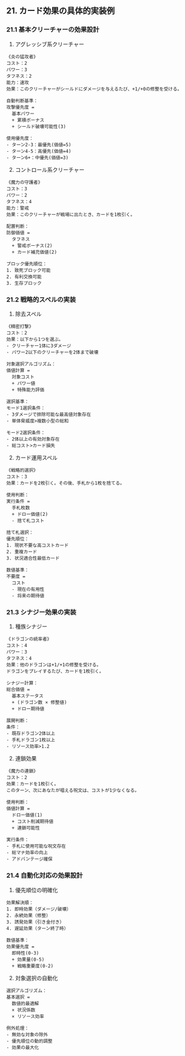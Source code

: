 ## 21. カード効果の具体的実装例

### 21.1 基本クリーチャーの効果設計

1. アグレッシブ系クリーチャー
```plaintext
《炎の猛攻者》
コスト：2
パワー：3
タフネス：2
能力：速攻
効果：このクリーチャーがシールドにダメージを与えるたび、+1/+0の修整を受ける。

自動判断基準：
攻撃優先度 = 
  基本パワー
  + 累積ボーナス
  + シールド破壊可能性(3)

使用優先度：
- ターン2-3：最優先(価値=5)
- ターン4-5：高優先(価値=4)
- ターン6+：中優先(価値=3)
```

2. コントロール系クリーチャー
```plaintext
《魔力の守護者》
コスト：3
パワー：2
タフネス：4
能力：警戒
効果：このクリーチャーが戦場に出たとき、カードを1枚引く。

配置判断：
防御価値 = 
  タフネス
  + 警戒ボーナス(2)
  + カード補充価値(2)

ブロック優先順位：
1. 致死ブロック可能
2. 有利交換可能
3. 生存ブロック
```

### 21.2 戦略的スペルの実装

1. 除去スペル
```plaintext
《精密打撃》
コスト：2
効果：以下から1つを選ぶ。
- クリーチャー1体に3ダメージ
- パワー2以下のクリーチャーを2体まで破壊

対象選択アルゴリズム：
価値計算 = 
  対象コスト
  + パワー値
  + 特殊能力評価

選択基準：
モード1選択条件：
- 3ダメージで排除可能な最高値対象存在
- 単体脅威度>複数小型の総和

モード2選択条件：
- 2体以上の有効対象存在
- 総コスト>カード損失
```

2. カード運用スペル
```plaintext
《戦略的選択》
コスト：3
効果：カードを2枚引く。その後、手札から1枚を捨てる。

使用判断：
実行条件 = 
  手札枚数
  + ドロー価値(2)
  - 捨て札コスト

捨て札選択：
優先順位：
1. 現状不要な高コストカード
2. 重複カード
3. 状況適合性最低カード

数値基準：
不要度 = 
  コスト
  - 現在の有用性
  - 将来の期待値
```

### 21.3 シナジー効果の実装

1. 種族シナジー
```plaintext
《ドラゴンの統率者》
コスト：4
パワー：3
タフネス：4
効果：他のドラゴンは+1/+1の修整を受ける。
ドラゴンをプレイするたび、カードを1枚引く。

シナジー計算：
総合価値 = 
  基本ステータス
  + (ドラゴン数 × 修整値)
  + ドロー期待値

展開判断：
条件：
- 既存ドラゴン2体以上
- 手札ドラゴン1枚以上
- リソース効率>1.2
```

2. 連鎖効果
```plaintext
《魔力の連鎖》
コスト：2
効果：カードを1枚引く。
このターン、次にあなたが唱える呪文は、コストが1少なくなる。

使用判断：
価値計算 = 
  ドロー価値(1)
  + コスト削減期待値
  + 連鎖可能性

実行条件：
- 手札に使用可能な呪文存在
- 総マナ効率の向上
- アドバンテージ確保
```

### 21.4 自動化対応の効果設計

1. 優先順位の明確化
```plaintext
効果解決順：
1. 即時効果（ダメージ/破壊）
2. 永続効果（修整）
3. 誘発効果（引き金付き）
4. 遅延効果（ターン終了時）

数値基準：
効果優先度 = 
  即時性(0-3)
  + 効果量(0-5)
  + 戦略重要度(0-2)
```

2. 対象選択の自動化
```plaintext
選択アルゴリズム：
基本選択 = 
  数値的最適解
  × 状況係数
  × リソース効率

例外処理：
- 無効な対象の除外
- 優先順位の動的調整
- 効果の最大化
```
